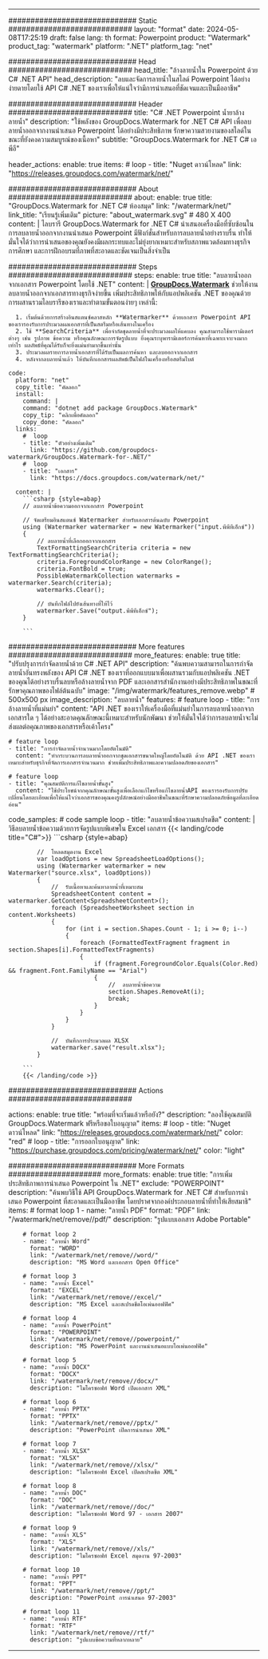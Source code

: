 
---
############################# Static ############################
layout: "format"
date:  2024-05-08T17:25:19
draft: false
lang: th
format: Powerpoint
product: "Watermark"
product_tag: "watermark"
platform: ".NET"
platform_tag: "net"

############################# Head ############################
head_title: "ล้างลายน้ำใน Powerpoint ด้วย C# .NET API"
head_description: "ลบและจัดการลายน้ำในสไลด์ Powerpoint ได้อย่างง่ายดายโดยใช้ API C# .NET ของเราเพื่อให้แน่ใจว่ามีการนำเสนอที่ชัดเจนและเป็นมืออาชีพ"

############################# Header ############################
title: "C# .NET Powerpoint น้ำยาล้างลายน้ำ" 
description: "ใช้พลังของ GroupDocs.Watermark for .NET C# API เพื่อลบลายน้ำออกจากงานนำเสนอ Powerpoint ได้อย่างมีประสิทธิภาพ รักษาความสวยงามของสไลด์ในขณะที่ยังคงความสมบูรณ์ของเนื้อหา"
subtitle: "GroupDocs.Watermark for .NET C# เอพีอี" 

header_actions:
  enable: true
  items:
    #  loop
    - title: "Nuget ดาวน์โหลด"
      link: "https://releases.groupdocs.com/watermark/net/"
      
############################# About ############################
about:
    enable: true
    title: "GroupDocs.Watermark for .NET C# ห้องสมุด"
    link: "/watermark/net/"
    link_title: "เรียนรู้เพิ่มเติม"
    picture: "about_watermark.svg" # 480 X 400
    content: |
       ไลบรารี GroupDocs.Watermark for .NET C# นำเสนอเครื่องมือที่ซับซ้อนในการลบลายน้ำออกจากงานนำเสนอ Powerpoint มีฟังก์ชั่นสำหรับการลบลายน้ำอย่างราบรื่น ทำให้มั่นใจได้ว่าการนำเสนอของคุณยังคงมีผลกระทบและไม่ยุ่งยากเหมาะสำหรับสภาพแวดล้อมทางธุรกิจ การศึกษา และการฝึกอบรมที่ภาพที่สะอาดและชัดเจนเป็นสิ่งจำเป็น

############################# Steps ############################
steps:
    enable: true
    title: "ลบลายน้ำออกจากเอกสาร Powerpoint โดยใช้ .NET"
    content: |
      **[GroupDocs.Watermark](https://products.groupdocs.com/watermark/net/)** ช่วยให้งานลบลายน้ำออกจากเอกสารทางธุรกิจง่ายขึ้น เพิ่มประสิทธิภาพให้กับแอปพลิเคชัน .NET ของคุณด้วยการผสานรวมไลบรารีของเราและทำตามขั้นตอนง่ายๆ เหล่านี้:
      
      1. เริ่มต้นด้วยการสร้างอินสแตนซ์คลาสหลัก **Watermarker** ด้วยเอกสาร Powerpoint API ของเรารองรับการประมวลผลเอกสารที่เป็นสตรีมหรือเส้นทางในเครื่อง
      2. ใช้ **SearchCriteria** เพื่อจำกัดชุดลายน้ำที่จะประมวลผลให้แคบลง คุณสามารถใช้พารามิเตอร์ต่างๆ เช่น รูปภาพ ข้อความ หรือคุณลักษณะการจัดรูปแบบ ยิ่งคุณระบุพารามิเตอร์การค้นหาที่เฉพาะเจาะจงมากเท่าไร ผลลัพธ์ที่คุณได้รับก็จะยิ่งแม่นยำมากขึ้นเท่านั้น
      3. ประมวลผลรายการลายน้ำเอกสารที่ได้รับเป็นผลการค้นหา และลบออกจากเอกสาร
      4. หลังจากลบลายน้ำแล้ว ให้บันทึกเอกสารผลลัพธ์เป็นไฟล์ในเครื่องหรือสตรีมไบต์
   
    code:
      platform: "net"
      copy_title: "คัดลอก"
      install:
        command: |
        command: "dotnet add package GroupDocs.Watermark"
        copy_tip: "คลิกเพื่อคัดลอก"
        copy_done: "คัดลอก"
      links:
        #  loop
        - title: "ตัวอย่างเพิ่มเติม"
          link: "https://github.com/groupdocs-watermark/GroupDocs.Watermark-for-.NET/"
        #  loop
        - title: "เอกสาร"
          link: "https://docs.groupdocs.com/watermark/net/"
          
      content: |
        ```csharp {style=abap}
        // ลบลายน้ำข้อความออกจากเอกสาร Powerpoint

        // จัดเตรียมอินสแตนซ์ Watermarker สำหรับเอกสารต้นฉบับ Powerpoint
        using (Watermarker watermarker = new Watermarker("input.พีพีทีเอ็กซ์"))
        {
            // ลบลายน้ำที่เลือกออกจากเอกสาร
            TextFormattingSearchCriteria criteria = new TextFormattingSearchCriteria();
            criteria.ForegroundColorRange = new ColorRange();
            criteria.FontBold = true;
            PossibleWatermarkCollection watermarks = watermarker.Search(criteria);
            watermarks.Clear();

            // บันทึกไฟล์ไปยังเส้นทางที่ให้ไว้
            watermarker.Save("output.พีพีทีเอ็กซ์");
        }
        
        ```            

############################# More features ############################
more_features:
  enable: true
  title: "ปรับปรุงการกำจัดลายน้ำด้วย C# .NET API"
  description: "ค้นพบความสามารถในการกำจัดลายน้ำอันทรงพลังของ API C# .NET ของเราที่ออกแบบมาเพื่อผสานรวมกับแอปพลิเคชัน .NET ของคุณได้อย่างราบรื่นลบหรือล้างลายน้ำจาก PDF และเอกสารสำนักงานอย่างมีประสิทธิภาพในขณะที่รักษาคุณภาพของไฟล์ต้นฉบับ"
  image: "/img/watermark/features_remove.webp" # 500x500 px
  image_description: "ลบลายน้ำ"
  features:
    # feature loop
    - title: "การล้างลายน้ำที่แม่นยำ"
      content: "API .NET ของเราให้เครื่องมือที่แม่นยำในการลบลายน้ำออกจากเอกสารใด ๆ ได้อย่างสะอาดคุณลักษณะนี้เหมาะสำหรับนักพัฒนา ช่วยให้มั่นใจได้ว่าการลบลายน้ำจะไม่ส่งผลต่อคุณภาพของเอกสารหรือเค้าโครง"

    # feature loop
    - title: "การกำจัดลายน้ำจำนวนมากโดยอัตโนมัติ"
      content: "ทำกระบวนการลบลายน้ำออกจากชุดเอกสารขนาดใหญ่โดยอัตโนมัติ ด้วย API .NET ของเราเหมาะสำหรับธุรกิจที่จัดการเอกสารจำนวนมาก ช่วยเพิ่มประสิทธิภาพและความปลอดภัยของเอกสาร"

    # feature loop
    - title: "คุณสมบัติการแก้ไขลายน้ำขั้นสูง"
      content: "ใช้ประโยชน์จากคุณลักษณะขั้นสูงเพื่อเลือกแก้ไขหรือแก้ไขลายน้ำAPI ของเรารองรับการปรับเปลี่ยนโดยละเอียดเพื่อให้แน่ใจว่าเอกสารของคุณคงรูปลักษณ์อย่างมืออาชีพในขณะที่รักษาความปลอดภัยข้อมูลที่ละเอียดอ่อน"
      
  code_samples:
    # code sample loop
    - title: "ลบลายน้ำข้อความสเปรดชีต"
      content: |
        วิธีลบลายน้ำข้อความด้วยการจัดรูปแบบพิเศษใน Excel เอกสาร
        {{< landing/code title="C#">}}
        ```csharp {style=abap}
        
            //  โหลดสมุดงาน Excel
            var loadOptions = new SpreadsheetLoadOptions();
            using (Watermarker watermarker = new Watermarker("source.xlsx", loadOptions))
            {
                //  รับเนื้อหาและค้นหาลายน้ำที่เหมาะสม
                SpreadsheetContent content = watermarker.GetContent<SpreadsheetContent>();
                foreach (SpreadsheetWorksheet section in content.Worksheets)
                {
                    for (int i = section.Shapes.Count - 1; i >= 0; i--)
                    {
                        foreach (FormattedTextFragment fragment in section.Shapes[i].FormattedTextFragments)
                        {
                            if (fragment.ForegroundColor.Equals(Color.Red) && fragment.Font.FamilyName == "Arial")
                            {
                                //  ลบลายน้ำข้อความ
                                section.Shapes.RemoveAt(i);
                                break;
                            }
                        }
                    }
                }

                //  บันทึกการประมวลผล XLSX
                watermarker.save("result.xlsx");
            }

        ```
        {{< /landing/code >}}


############################# Actions ############################

actions:
  enable: true
  title: "พร้อมที่จะเริ่มแล้วหรือยัง?"
  description: "ลองใช้คุณสมบัติ GroupDocs.Watermark ฟรีหรือขอใบอนุญาต"
  items:
    #  loop
    - title: "Nuget ดาวน์โหลด"
      link: "https://releases.groupdocs.com/watermark/net/"
      color: "red"
        #  loop
    - title: "การออกใบอนุญาต"
      link: "https://purchase.groupdocs.com/pricing/watermark/net/"
      color: "light"


############################# More Formats #####################
more_formats:
    enable: true
    title: "การเพิ่มประสิทธิภาพการนำเสนอ Powerpoint ใน .NET"
    exclude: "POWERPOINT"
    description: "ค้นพบวิธีใช้ API GroupDocs.Watermark for .NET C# สำหรับการนำเสนอ Powerpoint ที่สะอาดและเป็นมืออาชีพ โดยปราศจากองค์ประกอบลายน้ำที่ทำให้เสียสมาธิ"
    items: 
        # format loop 1
        - name: "ลายน้ำ PDF"
          format: "PDF"
          link: "/watermark/net/remove//pdf/"
          description: "รูปแบบเอกสาร Adobe Portable"

        # format loop 2
        - name: "ลายน้ำ Word"
          format: "WORD"
          link: "/watermark/net/remove//word/"
          description: "MS Word และเอกสาร Open Office"
          
        # format loop 3
        - name: "ลายน้ำ Excel"
          format: "EXCEL"
          link: "/watermark/net/remove//excel/"
          description: "MS Excel และสเปรดชีตโอเพ่นออฟฟิศ"

        # format loop 4
        - name: "ลายน้ำ PowerPoint"
          format: "POWERPOINT"
          link: "/watermark/net/remove//powerpoint/"
          description: "MS PowerPoint และงานนำเสนอแบบโอเพ่นออฟฟิศ"

        # format loop 5
        - name: "ลายน้ำ DOCX"
          format: "DOCX"
          link: "/watermark/net/remove//docx/"
          description: "ไมโครซอฟท์ Word เปิดเอกสาร XML"
          
        # format loop 6
        - name: "ลายน้ำ PPTX"
          format: "PPTX"
          link: "/watermark/net/remove//pptx/"
          description: "PowerPoint เปิดการนำเสนอ XML"
          
        # format loop 7
        - name: "ลายน้ำ XLSX"
          format: "XLSX"
          link: "/watermark/net/remove//xlsx/"
          description: "ไมโครซอฟท์ Excel เปิดสเปรดชีต XML"

        # format loop 8
        - name: "ลายน้ำ DOC"
          format: "DOC"
          link: "/watermark/net/remove//doc/"
          description: "ไมโครซอฟท์ Word 97 - เอกสาร 2007"

        # format loop 9
        - name: "ลายน้ำ XLS"
          format: "XLS"
          link: "/watermark/net/remove//xls/"
          description: "ไมโครซอฟท์ Excel สมุดงาน 97-2003"

        # format loop 10
        - name: "ลายน้ำ PPT"
          format: "PPT"
          link: "/watermark/net/remove//ppt/"
          description: "PowerPoint การนำเสนอ 97-2003"

        # format loop 11
        - name: "ลายน้ำ RTF"
          format: "RTF"
          link: "/watermark/net/remove//rtf/"
          description: "รูปแบบข้อความที่หลากหลาย"

---